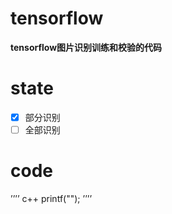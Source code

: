 # tensorflow
 **tensorflow图片识别训练和校验的代码**
# state
- [x] 部分识别
- [ ] 全部识别 
# code

’’’’ c++
printf("");
’’’’
